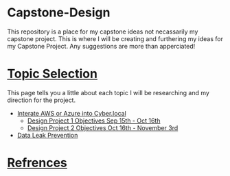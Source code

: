 # Capstone-Design
This repository is a place for my capstone ideas not necassarily my capstone project. This is where I will be creating and furthering my ideas for my Capstone Project. Any suggestions are more than apperciated!

# [Topic Selection](https://github.com/Kahuna915/Capstone-Design/wiki/Topic-Selection)
  This page tells you a little about each topic I will be researching and my direction for the project.
  
  * [Interate AWS or Azure into Cyber.local](https://github.com/Kahuna915/Capstone-Design/wiki/Integrate-AWS-or-Azure-into-Cyber.local) 
    * [Design Project 1 Objectives Sep 15th - Oct 16th](https://github.com/Kahuna915/Capstone-Design/wiki/Design-Project-1-Objectives-Sep-15th---Oct-16th)
    * [Design Project 2 Objectives Oct 16th - November 3rd](https://github.com/Kahuna915/Capstone-Design/wiki/Design-Project-2-Objectives-Oct-16th---November-3rd)
  * [Data Leak Prevention](https://github.com/Kahuna915/Capstone-Design/wiki/Data-leak-Prevention-of-Cloud-based-products)
 

  

# [Refrences](https://github.com/Kahuna915/Capstone-Design/wiki/References)
